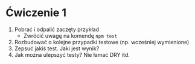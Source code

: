 # Ćwiczenie 1
1. Pobrać i odpalić zaczęty przykład
    * Zwrócić uwagę na komendę `npm test`   
2. Rozbudować o kolejne przypadki testowe (np. wcześniej wymienione)
3. Zepsuć jakiś test. Jaki jest wynik?
4. Jak można ulepszyć testy? Nie łamać DRY itd.
